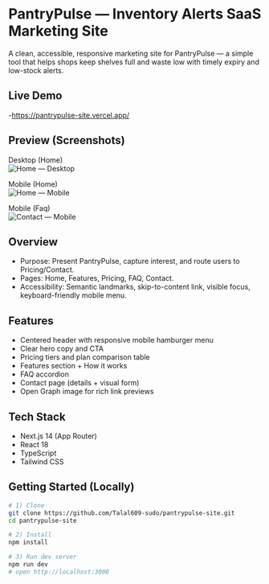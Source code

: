 # PantryPulse — Inventory Alerts SaaS Marketing Site

A clean, accessible, responsive marketing site for PantryPulse — a simple tool that helps shops keep shelves full and waste low with timely expiry and low-stock alerts.

## Live Demo
-https://pantrypulse-site.vercel.app/

## Preview (Screenshots)
Desktop (Home)  
![Home — Desktop](./screenshots/home-desktop.png)

Mobile (Home)  
![Home — Mobile](./screenshots/home-mobile-1.png)

Mobile (Faq)  
![Contact — Mobile](./screenshots/faq-mobile-2.jpeg)

## Overview
- Purpose: Present PantryPulse, capture interest, and route users to Pricing/Contact.
- Pages: Home, Features, Pricing, FAQ, Contact.
- Accessibility: Semantic landmarks, skip-to-content link, visible focus, keyboard-friendly mobile menu.

## Features
- Centered header with responsive mobile hamburger menu
- Clear hero copy and CTA
- Pricing tiers and plan comparison table
- Features section + How it works
- FAQ accordion
- Contact page (details + visual form)
- Open Graph image for rich link previews

## Tech Stack
- Next.js 14 (App Router)
- React 18
- TypeScript
- Tailwind CSS

## Getting Started (Locally)
```bash
# 1) Clone
git clone https://github.com/Talal609-sudo/pantrypulse-site.git
cd pantrypulse-site

# 2) Install
npm install

# 3) Run dev server
npm run dev
# open http://localhost:3000
